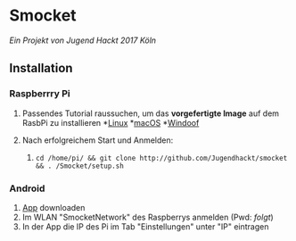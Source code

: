 # Smocket
_Ein Projekt von Jugend Hackt 2017 Köln_

## Installation
  ### Raspberrry Pi ###
  1. Passendes Tutorial raussuchen, um das **vorgefertigte Image** auf dem RasbPi zu installieren
    *[Linux](https://www.raspberrypi.org/documentation/installation/installing-images/linux.md)
    *[macOS](https://www.raspberrypi.org/documentation/installation/installing-images/mac.md)
    *[Windoof](https://www.raspberrypi.org/documentation/installation/installing-images/windows.md)
    
  2. Nach erfolgreichem Start und Anmelden:
      1. `cd /home/pi/ && git clone http://github.com/Jugendhackt/smocket && . /Smocket/setup.sh`
  ### Android ###
  1. [App](http://play.google.de/) downloaden
  2. Im WLAN "SmocketNetwork" des Raspberrys anmelden (Pwd: *folgt*)
  3. In der App die IP des Pi im Tab "Einstellungen" unter "IP" eintragen
